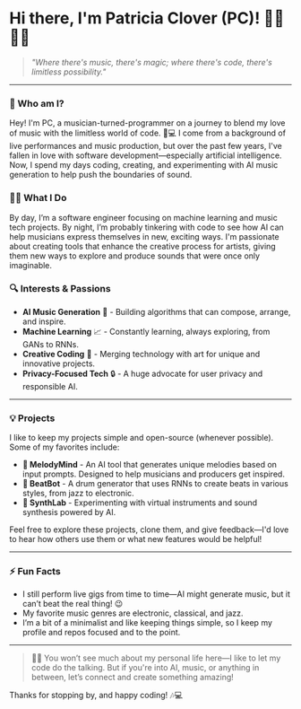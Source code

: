 # Hi there, I'm Patricia Clover (PC)! 👋🎶👩‍💻

> _"Where there's music, there's magic; where there's code, there's limitless possibility."_  

---

### 🌱 Who am I?
Hey! I'm PC, a musician-turned-programmer on a journey to blend my love of music with the limitless world of code. 🎸💻 I come from a background of live performances and music production, but over the past few years, I've fallen in love with software development—especially artificial intelligence. Now, I spend my days coding, creating, and experimenting with AI music generation to help push the boundaries of sound.

### 👩‍💻 What I Do
By day, I’m a software engineer focusing on machine learning and music tech projects. By night, I’m probably tinkering with code to see how AI can help musicians express themselves in new, exciting ways. I'm passionate about creating tools that enhance the creative process for artists, giving them new ways to explore and produce sounds that were once only imaginable.

### 🔍 Interests & Passions
- **AI Music Generation** 🎹 - Building algorithms that can compose, arrange, and inspire.
- **Machine Learning** 📈 - Constantly learning, always exploring, from GANs to RNNs.
- **Creative Coding** 🎨 - Merging technology with art for unique and innovative projects.
- **Privacy-Focused Tech** 🔒 - A huge advocate for user privacy and responsible AI.

---

### 💡 Projects
I like to keep my projects simple and open-source (whenever possible). Some of my favorites include:
- **🎼 MelodyMind** - An AI tool that generates unique melodies based on input prompts. Designed to help musicians and producers get inspired.
- **🎸 BeatBot** - A drum generator that uses RNNs to create beats in various styles, from jazz to electronic.
- **🧩 SynthLab** - Experimenting with virtual instruments and sound synthesis powered by AI.

Feel free to explore these projects, clone them, and give feedback—I'd love to hear how others use them or what new features would be helpful!

---

### ⚡ Fun Facts
- I still perform live gigs from time to time—AI might generate music, but it can’t beat the real thing! 😉
- My favorite music genres are electronic, classical, and jazz.
- I’m a bit of a minimalist and like keeping things simple, so I keep my profile and repos focused and to the point.

---

> 👩‍💻 You won’t see much about my personal life here—I like to let my code do the talking. But if you're into AI, music, or anything in between, let’s connect and create something amazing!

Thanks for stopping by, and happy coding! 🎶💻
